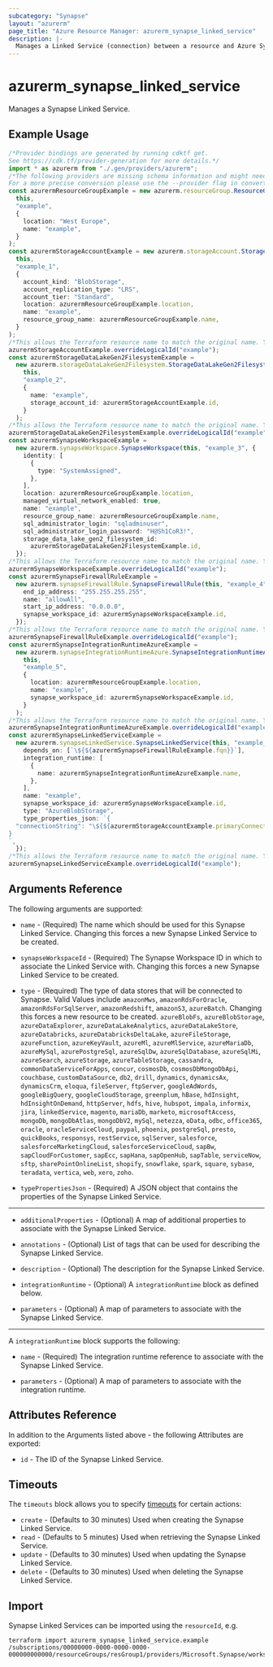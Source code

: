 ```yaml
---
subcategory: "Synapse"
layout: "azurerm"
page_title: "Azure Resource Manager: azurerm_synapse_linked_service"
description: |-
  Manages a Linked Service (connection) between a resource and Azure Synapse. This is a generic resource that supports all different Linked Service Types.
---
```


# azurerm\_synapse\_linked\_service

Manages a Synapse Linked Service.

## Example Usage

```typescript
/*Provider bindings are generated by running cdktf get.
See https://cdk.tf/provider-generation for more details.*/
import * as azurerm from "./.gen/providers/azurerm";
/*The following providers are missing schema information and might need manual adjustments to synthesize correctly: azurerm.
For a more precise conversion please use the --provider flag in convert.*/
const azurermResourceGroupExample = new azurerm.resourceGroup.ResourceGroup(
  this,
  "example",
  {
    location: "West Europe",
    name: "example",
  }
);
const azurermStorageAccountExample = new azurerm.storageAccount.StorageAccount(
  this,
  "example_1",
  {
    account_kind: "BlobStorage",
    account_replication_type: "LRS",
    account_tier: "Standard",
    location: azurermResourceGroupExample.location,
    name: "example",
    resource_group_name: azurermResourceGroupExample.name,
  }
);
/*This allows the Terraform resource name to match the original name. You can remove the call if you don't need them to match.*/
azurermStorageAccountExample.overrideLogicalId("example");
const azurermStorageDataLakeGen2FilesystemExample =
  new azurerm.storageDataLakeGen2Filesystem.StorageDataLakeGen2Filesystem(
    this,
    "example_2",
    {
      name: "example",
      storage_account_id: azurermStorageAccountExample.id,
    }
  );
/*This allows the Terraform resource name to match the original name. You can remove the call if you don't need them to match.*/
azurermStorageDataLakeGen2FilesystemExample.overrideLogicalId("example");
const azurermSynapseWorkspaceExample =
  new azurerm.synapseWorkspace.SynapseWorkspace(this, "example_3", {
    identity: [
      {
        type: "SystemAssigned",
      },
    ],
    location: azurermResourceGroupExample.location,
    managed_virtual_network_enabled: true,
    name: "example",
    resource_group_name: azurermResourceGroupExample.name,
    sql_administrator_login: "sqladminuser",
    sql_administrator_login_password: "H@Sh1CoR3!",
    storage_data_lake_gen2_filesystem_id:
      azurermStorageDataLakeGen2FilesystemExample.id,
  });
/*This allows the Terraform resource name to match the original name. You can remove the call if you don't need them to match.*/
azurermSynapseWorkspaceExample.overrideLogicalId("example");
const azurermSynapseFirewallRuleExample =
  new azurerm.synapseFirewallRule.SynapseFirewallRule(this, "example_4", {
    end_ip_address: "255.255.255.255",
    name: "allowAll",
    start_ip_address: "0.0.0.0",
    synapse_workspace_id: azurermSynapseWorkspaceExample.id,
  });
/*This allows the Terraform resource name to match the original name. You can remove the call if you don't need them to match.*/
azurermSynapseFirewallRuleExample.overrideLogicalId("example");
const azurermSynapseIntegrationRuntimeAzureExample =
  new azurerm.synapseIntegrationRuntimeAzure.SynapseIntegrationRuntimeAzure(
    this,
    "example_5",
    {
      location: azurermResourceGroupExample.location,
      name: "example",
      synapse_workspace_id: azurermSynapseWorkspaceExample.id,
    }
  );
/*This allows the Terraform resource name to match the original name. You can remove the call if you don't need them to match.*/
azurermSynapseIntegrationRuntimeAzureExample.overrideLogicalId("example");
const azurermSynapseLinkedServiceExample =
  new azurerm.synapseLinkedService.SynapseLinkedService(this, "example_6", {
    depends_on: [`\${${azurermSynapseFirewallRuleExample.fqn}}`],
    integration_runtime: [
      {
        name: azurermSynapseIntegrationRuntimeAzureExample.name,
      },
    ],
    name: "example",
    synapse_workspace_id: azurermSynapseWorkspaceExample.id,
    type: "AzureBlobStorage",
    type_properties_json: `{
  "connectionString": "\${${azurermStorageAccountExample.primaryConnectionString}}"
}
`,
  });
/*This allows the Terraform resource name to match the original name. You can remove the call if you don't need them to match.*/
azurermSynapseLinkedServiceExample.overrideLogicalId("example");

```

## Arguments Reference

The following arguments are supported:

*   `name` - (Required) The name which should be used for this Synapse Linked Service. Changing this forces a new Synapse Linked Service to be created.

*   `synapseWorkspaceId` - (Required) The Synapse Workspace ID in which to associate the Linked Service with. Changing this forces a new Synapse Linked Service to be created.

*   `type` - (Required) The type of data stores that will be connected to Synapse. Valid Values include `amazonMws`, `amazonRdsForOracle`, `amazonRdsForSqlServer`, `amazonRedshift`, `amazonS3`, `azureBatch`. Changing this forces a new resource to be created.
    `azureBlobFs`, `azureBlobStorage`, `azureDataExplorer`, `azureDataLakeAnalytics`, `azureDataLakeStore`, `azureDatabricks`, `azureDatabricksDeltaLake`, `azureFileStorage`, `azureFunction`,
    `azureKeyVault`, `azureMl`, `azureMlService`, `azureMariaDb`, `azureMySql`, `azurePostgreSql`, `azureSqlDw`, `azureSqlDatabase`, `azureSqlMi`, `azureSearch`, `azureStorage`,
    `azureTableStorage`, `cassandra`, `commonDataServiceForApps`, `concur`, `cosmosDb`, `cosmosDbMongoDbApi`, `couchbase`, `customDataSource`, `db2`, `drill`,
    `dynamics`, `dynamicsAx`, `dynamicsCrm`, `eloqua`, `fileServer`, `ftpServer`, `googleAdWords`, `googleBigQuery`, `googleCloudStorage`, `greenplum`, `hBase`, `hdInsight`,
    `hdInsightOnDemand`, `httpServer`, `hdfs`, `hive`, `hubspot`, `impala`, `informix`, `jira`, `linkedService`, `magento`, `mariaDb`, `marketo`, `microsoftAccess`, `mongoDb`,
    `mongoDbAtlas`, `mongoDbV2`, `mySql`, `netezza`, `oData`, `odbc`, `office365`, `oracle`, `oracleServiceCloud`, `paypal`, `phoenix`, `postgreSql`, `presto`, `quickBooks`,
    `responsys`, `restService`, `sqlServer`, `salesforce`, `salesforceMarketingCloud`, `salesforceServiceCloud`, `sapBw`, `sapCloudForCustomer`, `sapEcc`, `sapHana`, `sapOpenHub`,
    `sapTable`, `serviceNow`, `sftp`, `sharePointOnlineList`, `shopify`, `snowflake`, `spark`, `square`, `sybase`, `teradata`, `vertica`, `web`, `xero`, `zoho`.

*   `typePropertiesJson` - (Required) A JSON object that contains the properties of the Synapse Linked Service.

***

*   `additionalProperties` - (Optional) A map of additional properties to associate with the Synapse Linked Service.

*   `annotations` - (Optional) List of tags that can be used for describing the Synapse Linked Service.

*   `description` - (Optional) The description for the Synapse Linked Service.

*   `integrationRuntime` - (Optional) A `integrationRuntime` block as defined below.

*   `parameters` - (Optional) A map of parameters to associate with the Synapse Linked Service.

***

A `integrationRuntime` block supports the following:

*   `name` - (Required) The integration runtime reference to associate with the Synapse Linked Service.

*   `parameters` - (Optional) A map of parameters to associate with the integration runtime.

## Attributes Reference

In addition to the Arguments listed above - the following Attributes are exported:

* `id` - The ID of the Synapse Linked Service.

## Timeouts

The `timeouts` block allows you to specify [timeouts](https://www.terraform.io/language/resources/syntax#operation-timeouts) for certain actions:

* `create` - (Defaults to 30 minutes) Used when creating the Synapse Linked Service.
* `read` - (Defaults to 5 minutes) Used when retrieving the Synapse Linked Service.
* `update` - (Defaults to 30 minutes) Used when updating the Synapse Linked Service.
* `delete` - (Defaults to 30 minutes) Used when deleting the Synapse Linked Service.

## Import

Synapse Linked Services can be imported using the `resourceId`, e.g.

```shell
terraform import azurerm_synapse_linked_service.example /subscriptions/00000000-0000-0000-0000-000000000000/resourceGroups/resGroup1/providers/Microsoft.Synapse/workspaces/workspace1/linkedServices/linkedservice1
```
